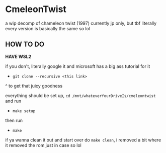 # CmeleonTwist
a wip decomp of chameleon twist (1997)
currently jp only, but tbf literally every version is basically the same so lol
## HOW TO DO
**HAVE WSL2**

if you don't, literally google it and microsoft has a big ass tutorial for it

- `git clone --recursive <this link>`

^ to get that juicy goodness

everything should be set up, `cd /mnt/whateverYourDriveIs/cmeleontwist` and run

- `make setup`

then run

- `make`

if ya wanna clean it out and start over do `make clean`, i removed a bit where it removed the rom just in case so lol

